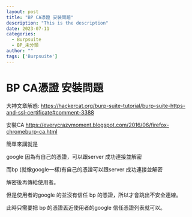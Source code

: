 ```yaml
---
layout: post
title: "BP CA憑證 安裝問題"
description: "This is the description"
date: 2023-07-11
categories:
  - Burpsuite
  - BP_未分類
author: ""
tags: ['Burpsuite']
---
```






# BP CA憑證 安裝問題

大神文章解惑:
https://hackercat.org/burp-suite-tutorial/burp-suite-https-and-ssl-certificate#comment-3388




安裝CA
https://everycrazymoment.blogspot.com/2016/06/firefox-chromeburp-ca.html


簡單來講就是

google 因為有自己的憑證，可以跟server 成功連接並解密


而bp (就像google一樣)有自己的憑證可以跟server 成功連接並解密

解密後再傳給使用者。


但是使用者的google 的並沒有信任 bp 的憑證，所以才會跳出不安全連線。

此時只需要把 bp 的憑證丟近使用者的google 信任憑證列表就可以。


